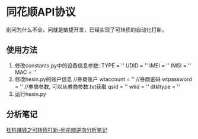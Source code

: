 # 同花顺API协议
别问为什么不全，问就是敏捷开发，已经实现了可转债的自动化打新。
## 使用方法
1. 修改constants.py中的设备信息参数:
TYPE = ''
UDID = ''
IMEI = ''
IMSI = ''
MAC = ''
2. 修改hexin.py的账户信息
//券商账户
wtaccount = ''
//券商密码
wtpassword = ''
//券商参数, 可以从券商参数.txt获取
qsid = ''
wtid = ''
dtkltype = ''
3. 运行hexin.py
## 分析笔记
[挂机赚钱之可转债打新-同花顺逆向分析笔记](https://github.com/WithHades/10jqka/blob/master/document/%E6%8C%82%E6%9C%BA%E8%B5%9A%E9%92%B1%E4%B9%8B%E5%8F%AF%E8%BD%AC%E5%80%BA%E6%89%93%E6%96%B0-%E5%90%8C%E8%8A%B1%E9%A1%BA%E9%80%86%E5%90%91%E5%88%86%E6%9E%90%E7%AC%94%E8%AE%B0.md)


